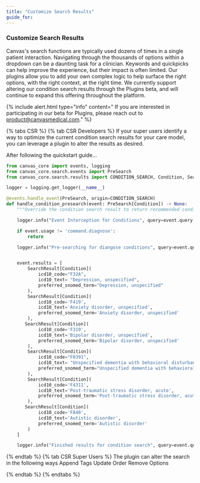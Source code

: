 ```yaml
---
title: "Customize Search Results"
guide_for:
---
```

### Customize Search Results
Canvas's search functions are typically used dozens of times in a single patient interaction. Navigating through the thousands of options within a dropdown can be a daunting task for a clinician. Keywords and quickpicks can help improve the experience, but their impact is often limited. Our plugins allow you to add your own complex logic to help surface the right options, with the right context, at the right time. We currently support altering our condition search results through the Plugins beta, and will continue to expand this offering throughout the platform. 

{% include alert.html type="info" content=" If you are interested in participating in our beta for Plugins, please reach out to product@canvasmedical.com." %}

{% tabs CSR %}
{% tab CSR Developers %}
If your super users identify a way to optimize the current condition search results for your care model, you can leverage a plugin to alter the results as desired.

After following the quickstart guide...

```python
from canvas_core import events, logging
from canvas_core.search.events import PreSearch
from canvas_core.search.results import CONDITION_SEARCH, Condition, SearchResult

logger = logging.get_logger(__name__)

@events.handle_event(PreSearch, origin=CONDITION_SEARCH)
def handle_condition_presearch(event: PreSearch[Condition]) -> None:
    """Override the condition search result to return recommended conditions"""

    logger.info("Event Interception for Conditions", query=event.query, usage=event.usage)

    if event.usage != 'command.diagnose':
        return

    logger.info("Pre-searching for diangose conditions", query=event.query, usage=event.usage)


    event.results = [
        SearchResult[Condition](
            icd10_code="F32A",
            icd10_text= "Depression, unspecified",
            preferred_snomed_term="Depression, unspecified"
        ),
        SearchResult[Condition](
            icd10_code='F419',
            icd10_text='Anxiety disorder, unspecified',
            preferred_snomed_term='Anxiety disorder, unspecified'
        ),
       SearchResult[Condition](
            icd10_code='F319',
            icd10_text='Bipolar disorder, unspecified',
            preferred_snomed_term='Bipolar disorder, unspecified'
        ),
        SearchResult[Condition](
            icd10_code="F0391",
            icd10_text= "Unspecified dementia with behavioral disturbance",
            preferred_snomed_term="Unspecified dementia with behavioral disturbance"
        ),
        SearchResult[Condition](
            icd10_code='F4311',
            icd10_text='Post-traumatic stress disorder, acute',
            preferred_snomed_term='Post-traumatic stress disorder, acute'
        ),
       SearchResult[Condition](
            icd10_code='F840',
            icd10_text='Autistic disorder',
            preferred_snomed_term='Autistic disorder'
        )
    ]

    logger.info("Finished results for condition search", query=event.query)
```

{% endtab %}
{% tab CSR  Super Users %}
The plugin can alter the search in the following ways
Append Tags
Update Order
Remove Options


{% endtab %}
{% endtabs %}
